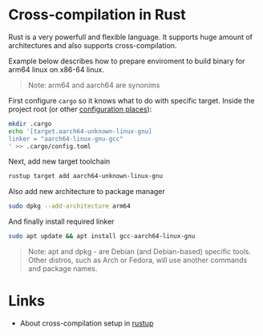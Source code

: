# Cross-compilation in Rust

Rust is a very powerfull and flexible language. It supports huge amount of architectures and also supports cross-compilation.

Example below describes how to prepare enviroment to build binary for arm64 linux on x86-64 linux.

> Note: arm64 and aarch64 are synonims

First configure `cargo` so it knows what to do with specific target. Inside the project root (or other [configuration places](https://doc.rust-lang.org/cargo/reference/config.html)):

```sh
mkdir .cargo
echo '[target.aarch64-unknown-linux-gnu]
linker = "aarch64-linux-gnu-gcc"
' >> .cargo/config.toml
```

Next, add new target toolchain
```sh
rustup target add aarch64-unknown-linux-gnu
```

Also add new architecture to package manager 
```sh
sudo dpkg --add-architecture arm64
```

And finally install required linker
```sh
sudo apt update && apt install gcc-aarch64-linux-gnu
```
> Note: apt and dpkg - are Debian (and Debian-based) specific tools. Other distros, such as Arch or Fedora, will use another commands and package names.

# Links

- About cross-compilation setup in [rustup](https://rust-lang.github.io/rustup/cross-compilation.html)